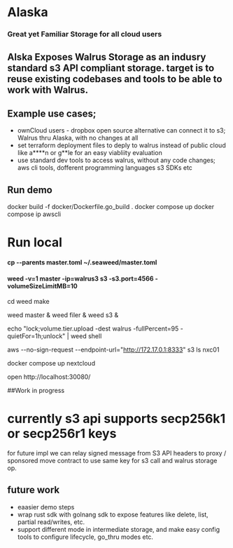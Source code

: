 # Alaska
### Great yet Familiar Storage for all cloud users

## Alska Exposes Walrus Storage as an indusry standard s3 API compliant storage. target is to reuse existing codebases and tools to be able to work with Walrus.

## Example use cases;
- ownCloud users - dropbox open source alternative can connect it to s3; Walrus thru Alaska, with no changes at all
- set terraform deployment files to deply to walrus instead of public cloud like a****n or g**le for an easy viabliity evaluation 
- use standard dev tools to access walrus, without any code changes; aws cli tools, dofferent programming languages s3 SDKs etc

## Run demo
docker build -f docker/Dockerfile.go_build .
docker compose up
docker compose ip awscli

# Run local

#### cp --parents master.toml ~/.seaweed/master.toml
#### weed -v=1 master -ip=walrus3 s3 -s3.port=4566 -volumeSizeLimitMB=10


cd weed
make

weed master &
weed filer &
weed s3 &

echo "lock;volume.tier.upload -dest walrus -fullPercent=95 -quietFor=1h;unlock" | weed shell

aws --no-sign-request --endpoint-url="http://172.17.0.1:8333" s3 ls nxc01

docker compose up nextcloud

open http://localhost:30080/


##Work in progress
# currently s3 api supports secp256k1 or secp256r1 keys
for future impl we can relay signed message from S3 API headers to proxy / sponsored move contract to use same key for s3 call and walrus storage op.

## future work
- eaasier demo steps
- wrap rust sdk with golnang sdk to expose features like delete, list, partial read/writes, etc.
- support different mode in intermediate storage, and make easy config tools to configure lifecycle, go_thru modes etc. 